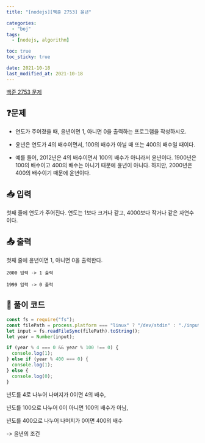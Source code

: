 ```yaml
---
title: "[nodejs][백준 2753] 윤년"

categories:
  - "boj"
tags:
  - [nodejs, algorithm]

toc: true
toc_sticky: true

date: 2021-10-18
last_modified_at: 2021-10-18
---
```


[백준 2753 문제](https://www.acmicpc.net/problem/2753)

## ❓문제

- 연도가 주어졌을 때, 윤년이면 1, 아니면 0을 출력하는 프로그램을 작성하시오.

- 윤년은 연도가 4의 배수이면서, 100의 배수가 아닐 때 또는 400의 배수일 때이다.

- 예를 들어, 2012년은 4의 배수이면서 100의 배수가 아니라서 윤년이다. 1900년은 100의 배수이고 400의 배수는 아니기 때문에 윤년이 아니다. 하지만, 2000년은 400의 배수이기 때문에 윤년이다.

## 📥 입력

첫째 줄에 연도가 주어진다. 연도는 1보다 크거나 같고, 4000보다 작거나 같은 자연수이다.

## 📤 출력

첫째 줄에 윤년이면 1, 아니면 0을 출력한다.

```
2000 입력 -> 1 출력
```

```
1999 입력 -> 0 출력
```

## 📝 풀이 코드

```javascript
const fs = require("fs");
const filePath = process.platform === "linux" ? "/dev/stdin" : "./input.txt";
let input = fs.readFileSync(filePath).toString();
let year = Number(input);

if (year % 4 === 0 && year % 100 !== 0) {
  console.log(1);
} else if (year % 400 === 0) {
  console.log(1);
} else {
  console.log(0);
}
```

년도를 4로 나누어 나머지가 0이면 4의 배수,

년도를 100으로 나누어 0이 아니면 100의 배수가 아님,

년도를 400으로 나누어 나머지가 0이면 400의 배수

-> 윤년의 조건
